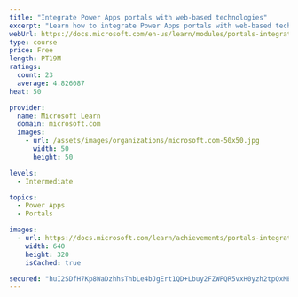 ```yaml
---
title: "Integrate Power Apps portals with web-based technologies"
excerpt: "Learn how to integrate Power Apps portals with web-based technologies."
webUrl: https://docs.microsoft.com/en-us/learn/modules/portals-integration/
type: course
price: Free
length: PT19M
ratings:
  count: 23
  average: 4.826087
heat: 50

provider:
  name: Microsoft Learn
  domain: microsoft.com
  images:
    - url: /assets/images/organizations/microsoft.com-50x50.jpg
      width: 50
      height: 50

levels:
  - Intermediate

topics:
  - Power Apps
  - Portals

images:
  - url: https://docs.microsoft.com/learn/achievements/portals-integration-social.png
    width: 640
    height: 320
    isCached: true

secured: "huI2SDfH7Kp8WaDzhhsThbLe4bJgErt1QD+Lbuy2FZWPQR5vxH0yzh2tpQxMEPqOAlqdsRTo9oG3OZOJFdorYp6qS7A9i7pe5Isz18zvM9njr+je7LR7YYUfsXHYOvoINt1erUSOk06LyNH+iS0OXhbQqICmyibweVz6C1BZuuJPBAWGbr5vD88k5t/h31PH7Dzu5QaHctygTS+Hf3fJAQWM61v0xRBJx58ET6dSVWVvkT4LM4dGfVwJrwYydmrZNX40+CswdD9nh9dFZcpqxwAcZSSKFZyeiXiMFA2LZ2dVRjEqNe5Eo1QK5b0CtVDcDKkuXJaU9rONHE0biadR9TulO6RTQx628nvf/yFLvjN0QHyMOLXSi5CPhflpLRFjplEMjdVlqT7oSw47GKxgl1nVto8p4O0go05hBtp2JNs=;UE3ubuwyuP+xLNUbbzz4Ig=="
---
```


